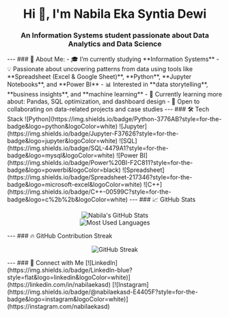 <h1 align="center">Hi 👋, I'm Nabila Eka Syntia Dewi</h1>
<h3 align="center">An Information Systems student passionate about Data Analytics and Data Science</h3>
---
### 💫 About Me:
- 🎓 I’m currently studying **Information Systems**
- 💡 Passionate about uncovering patterns from data using tools like **Spreadsheet (Excel & Google Sheet)**, **Python**, **Jupyter Notebooks**, and **Power BI**
- 📊 Interested in **data storytelling**, **business insights**, and **machine learning**
- 🌱 Currently learning more about: Pandas, SQL optimization, and dashboard design
- 🤝 Open to collaborating on data-related projects and case studies
---
### 🛠️ Tech Stack
![Python](https://img.shields.io/badge/Python-3776AB?style=for-the-badge&logo=python&logoColor=white)
![Jupyter](https://img.shields.io/badge/Jupyter-F37626?style=for-the-badge&logo=jupyter&logoColor=white)
![SQL](https://img.shields.io/badge/SQL-4479A1?style=for-the-badge&logo=mysql&logoColor=white)
![Power BI](https://img.shields.io/badge/Power%20BI-F2C811?style=for-the-badge&logo=powerbi&logoColor=black)
![Spreadsheet](https://img.shields.io/badge/Spreadsheet-217346?style=for-the-badge&logo=microsoft-excel&logoColor=white)
![C++](https://img.shields.io/badge/C++-00599C?style=for-the-badge&logo=c%2b%2b&logoColor=white)
---
### 📈 GitHub Stats

<p align="center">
  <img src="https://github-readme-stats.vercel.app/api?username=nabilaekasd&show_icons=true&theme=radical" alt="Nabila's GitHub Stats" />
  <br/>
  <img src="https://github-readme-stats.vercel.app/api/top-langs/?username=nabilaekasd&layout=compact&theme=radical" alt="Most Used Languages" />
</p>
---
### 🔥 GitHub Contribution Streak

<p align="center">
  <img src="https://github-readme-streak-stats.herokuapp.com/?user=nabilaekasd&theme=radical" alt="GitHub Streak" />
</p>
---
### 📲 Connect with Me
[![LinkedIn](https://img.shields.io/badge/LinkedIn-blue?style=flat&logo=linkedin&logoColor=white)](https://linkedin.com/in/nabilaekasd)
[![Instagram](https://img.shields.io/badge/@nabilaekasd-E4405F?style=for-the-badge&logo=instagram&logoColor=white)](https://instagram.com/nabilaekasd)
